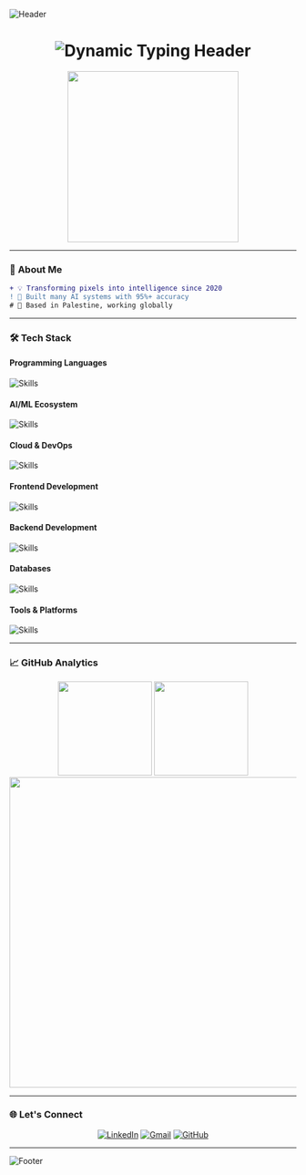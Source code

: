 
![Header](https://capsule-render.vercel.app/api?type=waving&color=E9A5F1&height=180&section=header&fontSize=45&colorA=8ECF6E&colorB=61BD4F&width=1000&fontColor=00000)

<h1 align="center">
  <img src="https://readme-typing-svg.demolab.com?font=Fira+Code&weight=600&size=30&pause=1000&color=E9A5F1&center=true&vCenter=true&width=500&lines=Hi+👋,+I'm+Zainab+Jaradat;AI%2FML+Engineer;Python+Developer;Cloud+Enthusiast" alt="Dynamic Typing Header" />
</h1>

<div align="center">
  <img src="https://media.giphy.com/media/L1R1tvI9svkIWwpVYr/giphy.gif" width="300" >
</div>

---

### 🎯 **About Me**
```diff
+ 💡 Transforming pixels into intelligence since 2020
! 🚀 Built many AI systems with 95%+ accuracy
# 📍 Based in Palestine, working globally
```

---

### 🛠️ **Tech Stack**

#### **Programming Languages**
![Skills](https://skillicons.dev/icons?i=python,java,js,ts,c,cpp,solidity&perline=8)

#### **AI/ML Ecosystem**
![Skills](https://skillicons.dev/icons?i=tensorflow,pytorch,scikitlearn,opencv,arduino&perline=8)

#### **Cloud & DevOps**
![Skills](https://skillicons.dev/icons?i=docker,kubernetes,azure,aws,githubactionss&perline=8)

#### **Frontend Development**
![Skills](https://skillicons.dev/icons?i=react,html,css,bootstrap,tailwind,webstorm,figma,redux,webpack&perline=8)

#### **Backend Development**
![Skills](https://skillicons.dev/icons?i=flask,fastapi,nodejs,express,postman,firebase,dotnet&perline=8)

#### **Databases**
![Skills](https://skillicons.dev/icons?i=mysql,mongodb,postgresql,sqlite,redis&perline=8)

#### **Tools & Platforms**
![Skills](https://skillicons.dev/icons?i=git,github,gitlab,vscode,idea,clion,matlab,linux,raspberrypi&perline=8)

---

### 📈 **GitHub Analytics**

<div align="center">
  <img height="165em" src="https://github-readme-stats.vercel.app/api?username=zainabja52&show_icons=true&theme=nightowl&hide_border=true&include_all_commits=true&count_private=true" />
  <img height="165em" src="https://github-readme-stats.vercel.app/api/top-langs/?username=zainabja52&layout=compact&theme=nightowl&hide_border=true&langs_count=8" />
</div>

<div align="center">
    <img width=545 src="https://github-profile-summary-cards.vercel.app/api/cards/profile-details?username=zainabja52&theme=nightowl&hide_border=true" />
</div>

---

### 🌐 **Let's Connect**

<div align="center">
  
  [![LinkedIn](https://img.shields.io/badge/LinkedIn-0077B5?style=for-the-badge&logo=linkedin&logoColor=white)](https://linkedin.com/in/zainab-jaradat-014440272)
  [![Gmail](https://img.shields.io/badge/Gmail-D14836?style=for-the-badge&logo=gmail&logoColor=white)](mailto:zainabja379@gmail.com)
  [![GitHub](https://img.shields.io/badge/GitHub-181717?style=for-the-badge&logo=github&logoColor=white)](https://github.com/zainabja52)

</div>

---

![Footer](https://capsule-render.vercel.app/api?type=waving&color=0:E9A5F0,100:E9A5F1&height=150&section=footer&width=100%&stroke=000000&strokeWidth=2)
